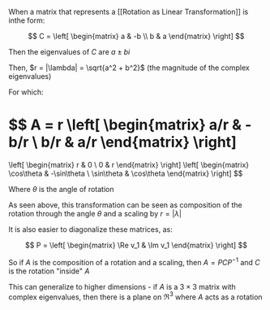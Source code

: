 When a matrix that represents a [[Rotation as Linear Transformation]] is inthe form:

$$
C = 
\left[
\begin{matrix}
a & -b \\ b & a
\end{matrix}
\right]
$$

Then the eigenvalues of $C$ are $a \pm bi$

Then, $r = |\lambda| = \sqrt{a^2 + b^2}$ (the magnitude of the complex eigenvalues)

For which:

$$
A = 
r
\left[
\begin{matrix}
a/r & -b/r \\ b/r & a/r
\end{matrix}
\right]
= 
\left[
\begin{matrix}
r & 0 \\ 0 & r
\end{matrix}
\right]
\left[
\begin{matrix}
\cos\theta & -\sin\theta \\ \sin\theta & \cos\theta
\end{matrix}
\right]
$$

Where $\theta$ is the angle of rotation

As seen above, this transformation can be seen as composition of the rotation through the angle $\theta$ and a scaling by $r = |\lambda|$

It is also easier to diagonalize these matrices, as:

$$
P = 
\left[
\begin{matrix}
\Re v_1 & \Im v_1
\end{matrix}
\right]
$$

So if $A$ is the composition of a rotation and a scaling, then $A = PCP^{-1}$ and $C$ is the rotation "inside" $A$

This can generalize to higher dimensions - if $A$ is a $3 \times 3$ matrix with complex eigenvalues, then there is a plane on $\Re^3$ where $A$ acts as a rotation


